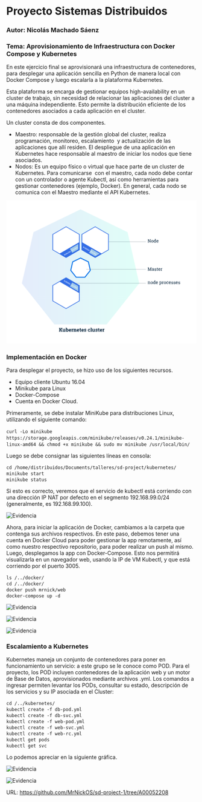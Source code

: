 # Proyecto Sistemas Distribuidos
### Autor: Nicolás Machado Sáenz
### Tema: Aprovisionamiento de Infraestructura con Docker Compose y Kubernetes

En este ejercicio final se aprovisionará una infraestructura de contenedores, para desplegar una
aplicación sencilla en Python de manera local con Docker Compose y luego escalarla a la plataforma
Kubernetes.

Esta plataforma se encarga de gestionar equipos high-availability en un cluster de trabajo, sin
necesidad de relacionar las aplicaciones del cluster a una máquina independiente. Esto permite la
distribución eficiente de los contenedores asociados a cada aplicación en el cluster.

Un cluster consta de dos componentes.
  * Maestro: responsable de la gestión global del cluster, realiza programación, monitoreo, escalamiento
  y actualización de las aplicaciones que allí residen. El despliegue de una aplicación en Kubernetes
  hace responsable al maestro de iniciar los nodos que tiene asociados.
  * Nodos: Es un equipo físico o virtual que hace parte de un cluster de Kubernetes. Para comunicarse
  con el maestro, cada nodo debe contar con un controlador o agente Kubectl, así como herramientas
  para gestionar contenedores (ejemplo, Docker). En general, cada nodo se comunica con el Maestro
  mediante el API Kubernetes.
  
![Evidencia](https://github.com/MrNickOS/sd-project-1/blob/A00052208/00.png)
  
### Implementación en Docker

Para desplegar el proyecto, se hizo uso de los siguientes recursos.
  * Equipo cliente Ubuntu 16.04
  * Minikube para Linux
  * Docker-Compose
  * Cuenta en Docker Cloud.

Primeramente, se debe instalar MiniKube para distribuciones Linux, utilizando el siguiente comando:

``` curl -Lo minikube https://storage.googleapis.com/minikube/releases/v0.24.1/minikube-linux-amd64 && chmod +x minikube && sudo mv minikube /usr/local/bin/ ```

Luego se debe consignar las siguientes líneas en consola:

```
cd /home/distribuidos/Documents/talleres/sd-project/kubernetes/
minikube start
minikube status
```

Si esto es correcto, veremos que el servicio de kubectl está corriendo con una dirección IP NAT
por defecto en el segmento 192.168.99.0/24 (generalmente, es 192.168.99.100).

![Evidencia](https://github.com/MrNickOS/sd-project-1/blob/A00052208/02.png)

Ahora, para iniciar la aplicación de Docker, cambiamos a la carpeta que contenga sus archivos respectivos.
En este paso, debemos tener una cuenta en Docker Cloud para poder gestionar la app remotamente, así 
como nuestro respectivo repositorio, para poder realizar un push al mismo. Luego, desplegamos la app
con Docker-Compose. Esto nos permitirá visualizarla en un navegador web, usando la IP de VM Kubectl,
y que está corriendo por el puerto 3005.

```
ls /../docker/
cd /../docker/
docker push mrnick/web
docker-compose up -d
```

![Evidencia](https://github.com/MrNickOS/sd-project-1/blob/A00052208/01.png)

![Evidencia](https://github.com/MrNickOS/sd-project-1/blob/A00052208/03.png)

![Evidencia](https://github.com/MrNickOS/sd-project-1/blob/A00052208/04.png)

### Escalamiento a Kubernetes

Kubernetes maneja un conjunto de contenedores para poner en funcionamiento un servicio: a este grupo
se le conoce como POD. Para el proyecto, los POD incluyen contenedores de la aplicación web y un motor
de Base de Datos, aprovisionados mediante archivos .yml. Los comandos a ingresar permiten levantar los
PODs, consultar su estado, descripción de los servicios y su IP asociada en el Cluster:

```
cd /../kubernetes/
kubectl create -f db-pod.yml
kubectl create -f db-svc.yml
kubectl create -f web-pod.yml
kubectl create -f web-svc.yml
kubectl create -f web-rc.yml
kubectl get pods
kubectl get svc
```

Lo podemos apreciar en la siguiente gráfica.


![Evidencia](https://github.com/MrNickOS/sd-project-1/blob/A00052208/05.png)

![Evidencia](https://github.com/MrNickOS/sd-project-1/blob/A00052208/06.png)

URL: https://github.com/MrNickOS/sd-project-1/tree/A00052208
